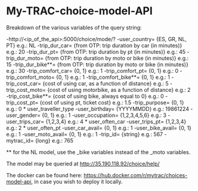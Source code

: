 # My-TRAC-choice-model-API

Breakdown of the various variables of the query string:

-http://<ip_of_the_api>:5000/choice/mode/?
-user_country=	{ES, GR, NL, PT}	e.g.: NL
-trip_dur_car=	{from OTP: trip duration by car (in minutes)}	e.g.: 20
-trip_dur_pt=	{from OTP: trip duration by pt (in minutes)}	e.g.: 45
-trip_dur_moto=	{from OTP: trip duration by moto or bike (in minutes)}	e.g.: 15
-trip_dur_bike**=	{from OTP: trip duration by moto or bike (in minutes)}	e.g.: 30
-trip_comfort_car=	{0, 1}	e.g.: 1
-trip_comfort_pt=	{0, 1}	e.g.: 0
-trip_comfort_moto=	{0, 1}	e.g.: 1
-trip_comfort_bike**=	{0, 1}	e.g.: 1
-trip_cost_car=		{cost of using car, as a function of distance}	e.g.: 5
-trip_cost_moto=	{cost of using motorbike, as a function of distance}	e.g.: 2
-trip_cost_bike**=	{cost of using bike, always equal to 0}	e.g.: 0
-trip_cost_pt=		{cost of using pt, ticket cost}	e.g.: 1.5
-trip_purpose=	{0, 1}	e.g.: 0  * user_traveller_type
-user_birthday=	{YYYYMMDD}	e.g.: 19861224
-user_gender=	{0, 1}	e.g.: 1
-user_occupation=	{1,2,3,4,5,6}	e.g.: 3
-user_trips_car=	{1,2,3,4}	e.g.: 4  * user_often_car
-user_trips_pt=	{1,2,3,4}	e.g.: 2  * user_often_pt
-user_car_avail=	{0, 1}	e.g.: 1
-user_bike_avail=	{0, 1}	e.g.: 1
-user_moto_avail=	{0, 1}	e.g.: 1
-trip_id=		{string} 	e.g.: 567
-mytrac_id=	{long}		e.g.: 765

** for the NL model, use the _bike variables instead of the _moto variables.

The model may be queried at http://35.190.118.92/choice/help/

The docker can be found here: https://hub.docker.com/r/mytrac/choices-model-api, in case you wish to deploy it locally.
